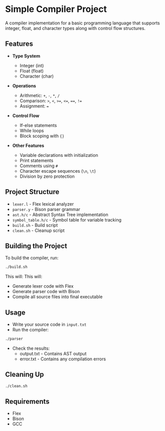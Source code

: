# Simple Compiler Project

A compiler implementation for a basic programming language that supports integer, float, and character types along with control flow structures.

## Features

- **Type System**
  - Integer (int)
  - Float (float) 
  - Character (char)

- **Operations**
  - Arithmetic: `+`, `-`, `*`, `/`
  - Comparison: `>`, `<`, `>=`, `<=`, `==`, `!=`
  - Assignment: `=`

- **Control Flow**
  - If-else statements
  - While loops
  - Block scoping with `{}`

- **Other Features**
  - Variable declarations with initialization
  - Print statements
  - Comments using `#`
  - Character escape sequences (`\n`, `\t`)
  - Division by zero protection

## Project Structure

- `lexer.l` - Flex lexical analyzer
- `parser.y` - Bison parser grammar
- `ast.h/c` - Abstract Syntax Tree implementation
- `symbol_table.h/c` - Symbol table for variable tracking
- `build.sh` - Build script
- `clean.sh` - Cleanup script

## Building the Project

To build the compiler, run:

```bash
./build.sh
```
This will:
This will:

- Generate lexer code with Flex
- Generate parser code with Bison
- Compile all source files into final executable

## Usage

- Write your source code in `input.txt`
- Run the compiler:

```bash
./parser
```
-  Check the results:
    - output.txt - Contains AST output
    - error.txt - Contains any compilation errors

## Cleaning Up

```bash
./clean.sh
```

## Requirements

- Flex
- Bison
- GCC
